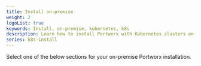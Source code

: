 ```yaml
---
title: Install on-premise
weight: 2
logoList: true
keywords: Install, on-premise, kubernetes, k8s
description: Learn how to install Portworx with Kubernetes clusters on-premise.
series: k8s-install
---
```


Select one of the below sections for your on-premise Portworx installation.
